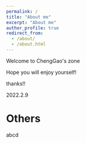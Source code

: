 ```yaml
---
permalink: /
title: "About me"
excerpt: "About me"
author_profile: true
redirect_from: 
  - /about/
  - /about.html
---
```


Welcome to ChengGao's zone

Hope you will enjoy yourself!

thanks!!

2022.2.9

Others
====

abcd
